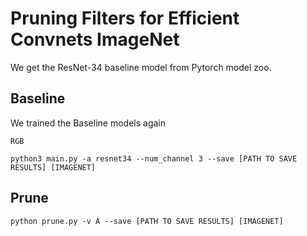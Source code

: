 # Pruning Filters for Efficient Convnets ImageNet

We get the ResNet-34 baseline model from Pytorch model zoo.


## Baseline
We trained the Baseline models again
```
RGB

python3 main.py -a resnet34 --num_channel 3 --save [PATH TO SAVE RESULTS] [IMAGENET]
```

## Prune
```
python prune.py -v A --save [PATH TO SAVE RESULTS] [IMAGENET]

```

